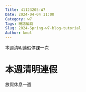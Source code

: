 ```yaml
---
Title: 41123205-W7
Date: 2024-04-04 11:00
Category: w7
Tags: 網誌編寫
Slug: 2024-Spring-w7-blog-tutorial
Author: kmol
---
```


本週清明連假停課一次

<!-- PELICAN_END_SUMMARY -->

# 本週清明連假
放假休息一週